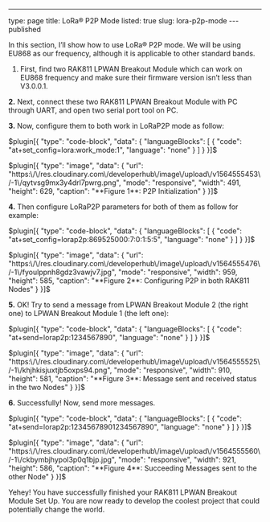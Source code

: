 ---
type: page
title: LoRa® P2P Mode
listed: true
slug: lora-p2p-mode
---published

In this section, I’ll show how to use LoRa® P2P mode. We will be using EU868 as our frequency, although it is applicable to other standard bands. 

1. First, find two RAK811 LPWAN Breakout Module which can work on EU868 frequency and make sure their firmware version isn’t less than V3.0.0.1.

**2.** Next, connect these two RAK811 LPWAN Breakout Module with PC through UART, and open two serial port tool on PC.

**3.** Now, configure them to both work in LoRaP2P mode as follow:

$plugin[{
    "type": "code-block",
    "data": {
        "languageBlocks": [
            {
                "code": "at+set_config=lora:work_mode:1",
                "language": "none"
            }
        ]
    }
}]$

$plugin[{
    "type": "image",
    "data": {
        "url": "https:\/\/res.cloudinary.com\/developerhub\/image\/upload\/v1564555453\/-1\/qytvsg9mx3y4drl7pwrg.png",
        "mode": "responsive",
        "width": 491,
        "height": 629,
        "caption": "**Figure 1**: P2P Initialization"
    }
}]$

**4.** Then configure LoRaP2P parameters for both of them as follow for example:

$plugin[{
    "type": "code-block",
    "data": {
        "languageBlocks": [
            {
                "code": "at+set_config=lorap2p:869525000:7:0:1:5:5",
                "language": "none"
            }
        ]
    }
}]$

$plugin[{
    "type": "image",
    "data": {
        "url": "https:\/\/res.cloudinary.com\/developerhub\/image\/upload\/v1564555476\/-1\/fyoulppnh8gdz3vawjv7.jpg",
        "mode": "responsive",
        "width": 959,
        "height": 585,
        "caption": "**Figure 2**: Configuring P2P in both RAK811 Nodes"
    }
}]$

**5.** OK! Try to send a message from LPWAN Breakout Module 2 (the right one) to LPWAN Breakout Module 1 (the left one):

$plugin[{
    "type": "code-block",
    "data": {
        "languageBlocks": [
            {
                "code": "at+send=lorap2p:1234567890",
                "language": "none"
            }
        ]
    }
}]$

$plugin[{
    "type": "image",
    "data": {
        "url": "https:\/\/res.cloudinary.com\/developerhub\/image\/upload\/v1564555525\/-1\/khjhkisjuxtjb5oxps94.png",
        "mode": "responsive",
        "width": 910,
        "height": 581,
        "caption": "**Figure 3**: Message sent and received status in the two Nodes"
    }
}]$

**6.** Successfully! Now, send more messages.

$plugin[{
    "type": "code-block",
    "data": {
        "languageBlocks": [
            {
                "code": "at+send=lorap2p:12345678901234567890",
                "language": "none"
            }
        ]
    }
}]$

$plugin[{
    "type": "image",
    "data": {
        "url": "https:\/\/res.cloudinary.com\/developerhub\/image\/upload\/v1564555560\/-1\/ckbymbjhypol3p0q1bjp.jpg",
        "mode": "responsive",
        "width": 921,
        "height": 586,
        "caption": "**Figure 4**: Succeeding Messages sent to the other Node"
    }
}]$

Yehey! You have successfully  finished your RAK811 LPWAN Breakout Module Set Up. You are now ready to develop the coolest project that could potentially change the world.

